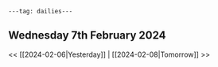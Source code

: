 ```
---tag: dailies---
```

## Wednesday 7th February 2024


<< [[2024-02-06|Yesterday]] | [[2024-02-08|Tomorrow]] >>




